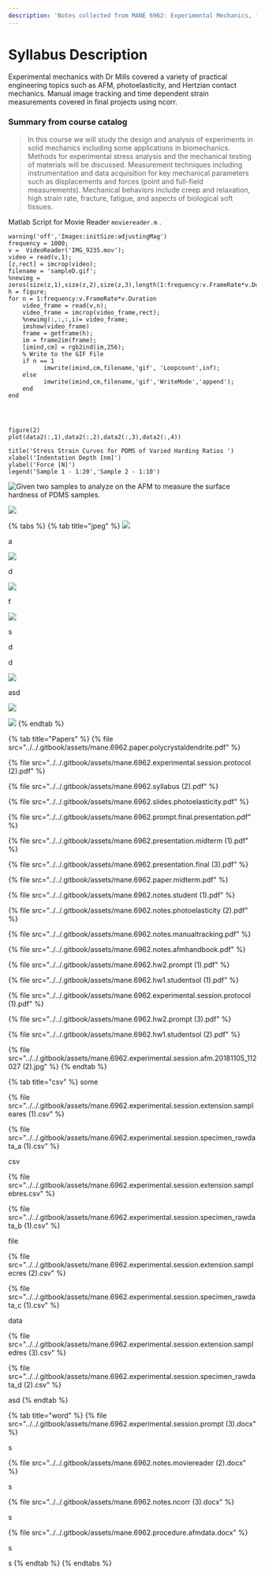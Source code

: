 ```yaml
---
description: 'Notes collected from MANE 6962: Experimental Mechanics, from the fall of 2018.'
---
```


# Syllabus Description

Experimental mechanics with Dr Mills covered a variety of practical engineering topics such as AFM, photoelasticity, and Hertzian contact mechanics. Manual image tracking and time dependent strain measurements covered in final projects using ncorr. 

### Summary from course catalog

> In this course we will study the design and analysis of experiments in solid mechanics including some applications in biomechanics. Methods for experimental stress analysis and the mechanical testing of materials will be discussed. Measurement techniques including instrumentation and data acquisition for key mechanical parameters such as displacements and forces \(point and full-field measurements\). Mechanical behaviors include creep and relaxation, high strain rate, fracture, fatigue, and aspects of biological soft tissues.

Matlab Script for Movie Reader `moviereader.m` . 

```text
warning('off','Images:initSize:adjustingMag')
frequency = 1000;
v =  VideoReader('IMG_9235.mov');
video = read(v,1);
[z,rect] = imcrop(video);
filename = 'sampleD.gif';
%newimg = zeros(size(z,1),size(z,2),size(z,3),length(1:frequency:v.FrameRate*v.Duration));
h = figure;
for n = 1:frequency:v.FrameRate*v.Duration
    video_frame = read(v,n);
    video_frame = imcrop(video_frame,rect);
    %newimg(:,:,:,i)= video_frame;
    imshow(video_frame)
    frame = getframe(h); 
    im = frame2im(frame); 
    [imind,cm] = rgb2ind(im,256); 
    % Write to the GIF File 
    if n == 1 
          imwrite(imind,cm,filename,'gif', 'Loopcount',inf); 
    else 
          imwrite(imind,cm,filename,'gif','WriteMode','append'); 
    end 
end



```





```text

figure(2)
plot(data2(:,1),data2(:,2),data2(:,3),data2(:,4))

title('Stress Strain Curves for PDMS of Varied Harding Ratios ')
xlabel('Indentation Depth [nm]')
ylabel('Force [N]')
legend('Sample 1 - 1:20','Sample 2 - 1:10')
```

![Given two samples to analyze on the AFM to measure the surface hardness of PDMS samples. ](../../.gitbook/assets/curve2%20%281%29.png)

![](../../.gitbook/assets/curve.png)

{% tabs %}
{% tab title="jpeg" %}
![](../../.gitbook/assets/mane.6962.experimental.session.afm.20181105_112027%20%283%29.jpg)

a

![](../../.gitbook/assets/mane.6962.experimental.session.extension.img_9231%20%282%29.jpg)

d

![](../../.gitbook/assets/mane.6962.experimental.session.extension.img_9236%20%282%29.jpg)

f

![](../../.gitbook/assets/mane.6962.experimental.session.extension.sampleb.gif)

s

d

d

![](../../.gitbook/assets/mane.6962.experimental.session.extension.samplec%20%285%29.gif)

asd

![](../../.gitbook/assets/mane.6962.experimental.session.extension.samplec.gif)

![](../../.gitbook/assets/mane.6962.experimental.session.extension.sampled%20%281%29.gif)
{% endtab %}

{% tab title="Papers" %}
{% file src="../../.gitbook/assets/mane.6962.paper.polycrystaldendrite.pdf" %}

{% file src="../../.gitbook/assets/mane.6962.experimental.session.protocol \(2\).pdf" %}

  
  
  
  


{% file src="../../.gitbook/assets/mane.6962.syllabus \(2\).pdf" %}

{% file src="../../.gitbook/assets/mane.6962.slides.photoelasticity.pdf" %}

{% file src="../../.gitbook/assets/mane.6962.prompt.final.presentation.pdf" %}

{% file src="../../.gitbook/assets/mane.6962.presentation.midterm \(1\).pdf" %}

{% file src="../../.gitbook/assets/mane.6962.presentation.final \(3\).pdf" %}

{% file src="../../.gitbook/assets/mane.6962.paper.midterm.pdf" %}

{% file src="../../.gitbook/assets/mane.6962.notes.student \(1\).pdf" %}

{% file src="../../.gitbook/assets/mane.6962.notes.photoelasticity \(2\).pdf" %}

{% file src="../../.gitbook/assets/mane.6962.notes.manualtracking.pdf" %}

{% file src="../../.gitbook/assets/mane.6962.notes.afmhandbook.pdf" %}

{% file src="../../.gitbook/assets/mane.6962.hw2.prompt \(1\).pdf" %}

{% file src="../../.gitbook/assets/mane.6962.hw1.studentsol \(1\).pdf" %}

{% file src="../../.gitbook/assets/mane.6962.experimental.session.protocol \(1\).pdf" %}

{% file src="../../.gitbook/assets/mane.6962.hw2.prompt \(3\).pdf" %}

{% file src="../../.gitbook/assets/mane.6962.hw1.studentsol \(2\).pdf" %}

{% file src="../../.gitbook/assets/mane.6962.experimental.session.afm.20181105\_112027 \(2\).jpg" %}
{% endtab %}

{% tab title="csv" %}
some

{% file src="../../.gitbook/assets/mane.6962.experimental.session.extension.sampleares \(1\).csv" %}

{% file src="../../.gitbook/assets/mane.6962.experimental.session.specimen\_rawdata\_a \(1\).csv" %}



csv

{% file src="../../.gitbook/assets/mane.6962.experimental.session.extension.samplebres.csv" %}

{% file src="../../.gitbook/assets/mane.6962.experimental.session.specimen\_rawdata\_b \(1\).csv" %}

file 

{% file src="../../.gitbook/assets/mane.6962.experimental.session.extension.samplecres \(2\).csv" %}

{% file src="../../.gitbook/assets/mane.6962.experimental.session.specimen\_rawdata\_c \(1\).csv" %}

data 

{% file src="../../.gitbook/assets/mane.6962.experimental.session.extension.sampledres \(3\).csv" %}

{% file src="../../.gitbook/assets/mane.6962.experimental.session.specimen\_rawdata\_d \(2\).csv" %}

asd
{% endtab %}

{% tab title="word" %}
{% file src="../../.gitbook/assets/mane.6962.experimental.session.prompt \(3\).docx" %}

s

{% file src="../../.gitbook/assets/mane.6962.notes.moviereader \(2\).docx" %}

s

{% file src="../../.gitbook/assets/mane.6962.notes.ncorr \(3\).docx" %}

s

{% file src="../../.gitbook/assets/mane.6962.procedure.afmdata.docx" %}

s



s
{% endtab %}
{% endtabs %}













